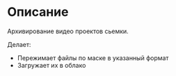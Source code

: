 # Описание

Архивирование видео проектов сьемки.

Делает:
- Пережимает файлы по маске в указанный формат
- Загружает их в облако